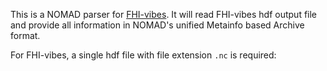 This is a NOMAD parser for [FHI-vibes](https://vibes.fhi-berlin.mpg.de/). It will read FHI-vibes hdf output file and provide all information in NOMAD's unified Metainfo based Archive format.

For FHI-vibes, a single hdf file with file extension `.nc` is required:

